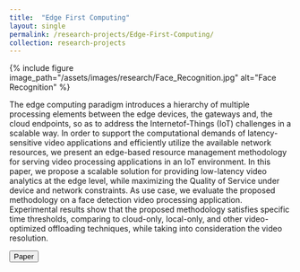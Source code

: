 ```yaml
---
title:  "Edge First Computing"
layout: single
permalink: /research-projects/Edge-First-Computing/
collection: research-projects
---
```


{% include figure image_path="/assets/images/research/Face_Recognition.jpg" alt="Face Recognition" %}

The edge computing paradigm introduces a hierarchy of multiple processing elements between the edge devices, the gateways and, the cloud endpoints, so as to address the Internetof-Things (IoT) challenges in a scalable way. In order to support the computational demands of latency-sensitive video applications and efficiently utilize the available network resources, we present an edge-based resource management methodology for serving video processing applications in an IoT environment. In this paper, we propose a scalable solution for providing low-latency video analytics at the edge level, while maximizing the Quality of Service under device and network constraints. As use case, we evaluate the proposed methodology on a face detection video processing application. Experimental results show that the proposed methodology satisfies specific time thresholds, comparing to cloud-only, local-only, and other video-optimized offloading techniques, while taking into consideration the video resolution.

<button class="btn btn--primary" onclick="window.open('https://ieeexplore.ieee.org/document/9098924')"> Paper</button>